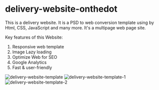 # delivery-website-onthedot
This is a delivery website. It is a PSD to web conversion template using by Html, CSS, JavaScript and many more. It's a multipage web page site.

Key features of this Website:
1. Responsive web template
2. Image Lazy loading
3. Optimize Web for SEO
4. Google Analytics
5. Fast & user-friendly


![delivery-website-template](https://user-images.githubusercontent.com/24413519/201524708-1ee52d03-2496-4bed-8ad3-8e686021a978.jpg)
![delivery-website-template-1](https://user-images.githubusercontent.com/24413519/201524709-bff447c6-1980-4189-9433-1e125e352ee3.jpg)
![delivery-website-template-2](https://user-images.githubusercontent.com/24413519/201524710-3e758799-f325-43d5-bc09-13e030699d96.jpg)

